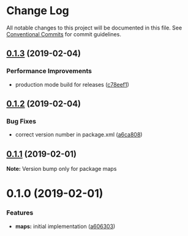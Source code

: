 # Change Log

All notable changes to this project will be documented in this file.
See [Conventional Commits](https://conventionalcommits.org) for commit guidelines.

## [0.1.3](https://github.com/jobvs/native-components/compare/maps@0.1.2...maps@0.1.3) (2019-02-04)

### Performance Improvements

-   production mode build for releases ([c78eef1](https://github.com/jobvs/native-components/commit/c78eef1))

## [0.1.2](https://github.com/jobvs/native-components/compare/maps@0.1.1...maps@0.1.2) (2019-02-04)

### Bug Fixes

-   correct version number in package.xml ([a6ca808](https://github.com/jobvs/native-components/commit/a6ca808))

## [0.1.1](https://github.com/jobvs/native-components/compare/maps@0.1.0...maps@0.1.1) (2019-02-01)

**Note:** Version bump only for package maps

# 0.1.0 (2019-02-01)

### Features

-   **maps:** initial implementation ([a606303](https://github.com/jobvs/native-components/commit/a606303))

